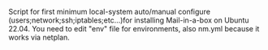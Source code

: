 Script for first minimum local-system auto/manual configure (users;network;ssh;iptables;etc...)for installing Mail-in-a-box on Ubuntu 22.04. You need to edit "env" file for environments, also nm.yml because it works via netplan.

